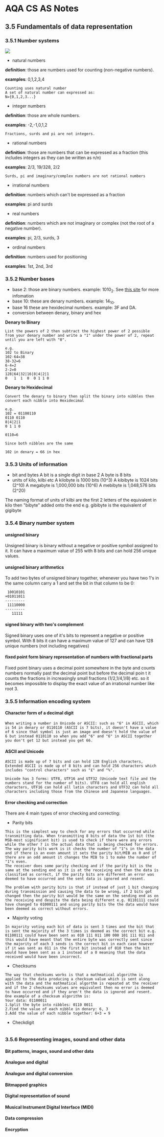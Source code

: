 # AQA CS AS Notes

## 3.5 Fundamentals of data representation

### 3.5.1 Number systems
<img src="http://scimathmn.org/stemtc/sites/default/files/images/frameworks/math/8.1.1A/image131.jpg"></img>

+ natural numbers

**definition**: those are numbers used for counting (non-negative numbers).

**examples**: 0,1,2,3,4
``` 
Counting uses natural number
A set of natural number can expressed as:
N={0,1,2,3...}
```

+ integer numbers

**definition**: those are whole numbers.

**examples**: -2,-1,0,1,2
```
Fractions, surds and pi are not integers.
```

+ rational numbers

**definition**: those are numbers that can be expressed as a fraction (this includes integers as they can be written as n/n)

**examples**: 2/3, 19/328, 2/2
```
Surds, pi and imaginary/complex numbers are not rational numbers
```

+ irrational numbers

**definition**: numbers which can't be expressed as a fraction

**examples**: pi and surds

+ real numbers

**definition**: numbers which are not imaginary or complex (not the root of a negative number).

**examples**: pi, 2/3, surds, 3

+ ordinal numbers

**definition**: numbers used for positioning

**examples**: 1st, 2nd, 3rd

### 3.5.2 Number bases
+ base 2: those are binary numbers. example: 1010<sub>2</sub>. See [this site](https://bournetocode.com/projects/AQA_AS_Theory/pages/3-5.html) for more infomation
+ base 10: these are denary numbers. example: 14<sub>10</sub>.
+ base 16 these are hexidecimal numbers. example: 3F and DA.
+ conversion between denary, binary and hex

**Denary to Binary**
```
List the powers of 2 then subtract the highest power of 2 possible from your denary number and write a "1" under the power of 2, repeat until you are left with "0".

e.g.
102 to Binary
102-64=38
38-32=6
6-4=2
2-2=0
128|64|32|16|8|4|2|1
0	1  1  0  0 1 1 0
```
**Denary to Hexidecimal**
```
Convert the denary to binary then split the binary into nibbles then convert each nibble into Hexidecimal

e.g.
102 = 01100110
0110 0110
8|4|2|1
0 1 1 0

0110=6

Since both nibbles are the same

102 in denary = 66 in hex
```

### 3.5.3 Units of information
+ bit and bytes
A bit is a single digit in base 2
A byte is 8 bits
+ units of kilo, kilbi etc
A kilobyte is 1000 bits (10^3)
A kibibyte is 1024 bits (2^10)
A megabyte is 1,000,000 bits (10^6)
A mebibyte is 1,048,576 bits (2^20) 

The naming format of units of kilbi are the first 2 letters of the equivalent in kilo then "bibyte" added onto the end e.g. gibibyte is the equivalent of gigibyte

### 3.5.4 Binary number system

#### unsigned binary
Unsigned binary is binary without a negative or positive symbol assigned to it. It can have a maximum value of 255 with 8 bits and can hold 256 unique values.
#### unsigned binary arithmetics
To add two bytes of unsigned binary together, whenever you have two 1's in the same column carry a 1 and set the bit in that column to be 0:
```
 10010101
+01011011
---------
 11110000
---------
   11111
```
#### signed binary with two's complement
Signed binary uses one of it's bits to represent a negative or positive symbol.
With 8 bits it can have a maximum value of 127 and can have 128 unique numbers (not including negatives)

#### fixed point form binary representation of numbers with fractional parts
Fixed point binary uses a decimal point somewhere in the byte and counts numbers normally past the decimal point but before the decimal poin t it counts the fractions in increasingly small fractions (1/2,1/4,1/8) etc. so it becomes impossible to display the exact value of an irrational number like root 3.

### 3.5.5 Information encoding system

#### Character form of a decimal digit
```
When writing a number in Unicode or ASCII: such as "6" in ASCII, which is 54 in denary or 0110110 (ASCII is 7 bits), it doesn't have a value of 6 since that symbol is just an image and doesn't hold the value of 6 but instead 0110110 so when you add "6" and "6" in ASCII together you don't get 12 but instead you get 66.
```

#### ASCII and Unicode
```
ASCII is made up of 7 bits and can hold 128 English characters, Extended ASCII is made up of 8 bits and can hold 256 characters which includes "control characters" such as "£" and "%".

Unicode has 3 forms: UTF8, UTF16 and UTF32 (Unicode text file and the numbers stand for the number of bits). UTF8 can hold all english characters, UTF16 can hold all latin characters and UTF32 can hold all characters including those from the Chinese and Japanese languages.
```
#### Error checking and correction
There are 4 main types of error checking and correcting:
+ Parity bits
```
This is the simplest way to check for any errors that occurred while transmitting data. When transmitting 8 bits of data the 1st bit (the MSB-most significant bit) is used to check if there were any errors while the other 7 is the actual data that is being checked for errors.
The way parity bits work is it checks the number of "1"s in the data and if there is an even amount it sets the parity bit/MIB as 0 and if there are an odd amount it changes the MIB to 1 to make the number of "1"s even.
The receiver does some parity checking and if the parity bit is the same at the sending end as it is at the receiving end then the data is classified as correct, if the parity bits are different an error was deemed to have occurred and the sent data is ignored and resent.

The problem with parity bits is that if instead of just 1 bit changing during transmission and causing the data to be wrong, if 2 bits got changed then the parity bit would be the same on the sending end as on the receiving end despite the data being different e.g. 01101111 could have changed to 01000111 and using parity bits the the data would have been deemed as correct without errors.
```
+ Majority voting
```
In majority voting each bit of data is sent 3 times and the bit that is sent the majority of the 3 times is deemed as the correct bit e.g. 01100111 could have been sent as 010 111 011 100 000 101 111 011 and this would have meant that the entire byte was correctly sent since the majority of each 3 sends is the correct bit in each case however if it was sent as 011 in the first bit instead of 010 then the bit would have been sent as a 1 instead of a 0 meaning that the data received would have been incorrect.
``` 
+ Checksums
```
The way that checksums works is that a mathmatical algorithm is applied to the data producing a checksum value which is sent along with the data and the mathmatical algorthm is repeated at the receiver and if the 2 checksums values are equivalent then no error is deemed to have occurred and if they aren't the data is ignored and resent.
One example of a checksum algorithm is:
Your data: 01100011
1.Split the byte into nibbles: 0110 0011
2.Find the value of each nibble in denary: 6, 3
3.Add the value of each nibble together: 6+3 = 9
```
+ Checkdigit
```
```

### 3.5.6 Representing images, sound and other data

#### Bit patterns, images,  sound  and other  data
#### Analogue and digital
#### Analogue and digital conversion
#### Bitmapped graphics
#### Digital representation of sound
#### Musical Instrument Digital Interface (MIDI)
#### Data compression
#### Encryption
